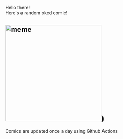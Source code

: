 Hello there! <br>Here's a random xkcd comic!<br>
## <img src="https://imgs.xkcd.com/comics/coronavirus_name.png" alt="meme" width="300"/>)<br>
Comics are updated once a day using Github Actions